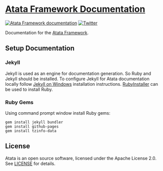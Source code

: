 # [Atata Framework Documentation](https://atata-framework.github.io/)

[![Atata Framework documentation](https://img.shields.io/badge/docs-Atata_Framework-orange.svg)](https://atata-framework.github.io/)
[![Twitter](https://img.shields.io/badge/follow-@AtataFramework-blue.svg)](https://twitter.com/AtataFramework)

Documentation for the [Atata Framework](https://github.com/atata-framework/atata).

## Setup Documentation

### Jekyll

Jekyll is used as an engine for documentation generation.
So Ruby and Jekyll should be installed.
To configure Jekyll for Atata documentation locally follow [Jekyll on Windows](https://jekyllrb.com/docs/installation/windows/) installation instructions.
[RubyInstaller](https://rubyinstaller.org/downloads/) can be used to install Ruby.

### Ruby Gems

Using command prompt window install Ruby gems:

```
gem install jekyll bundler
gem install github-pages
gem install tzinfo-data
```

## License

Atata is an open source software, licensed under the Apache License 2.0.
See [LICENSE](LICENSE) for details.
